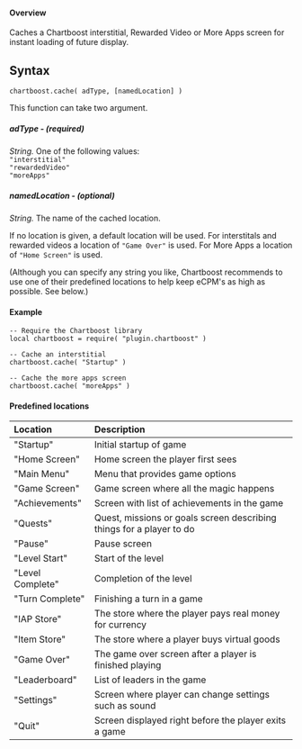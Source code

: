 #### Overview

Caches a Chartboost interstitial, Rewarded Video or More Apps screen for instant loading of future display.

## Syntax

```
chartboost.cache( adType, [namedLocation] )
```

This function can take two argument.

##### adType - (required)

*String.* One of the following values:  
`"interstitial"`  
`"rewardedVideo"`  
`"moreApps"`

##### namedLocation - (optional)

*String.* The name of the cached location.  
  
If no location is given, a default location will be used. For interstitals and rewarded videos a location of `"Game Over"` is used. For More Apps a location of `"Home Screen"` is used.

(Although you can specify any string you like, Chartboost recommends to use one of their predefined locations to help keep eCPM's as high as possible. See below.)

#### Example

```
-- Require the Chartboost library
local chartboost = require( "plugin.chartboost" )
    
-- Cache an interstitial
chartboost.cache( "Startup" )

-- Cache the more apps screen
chartboost.cache( "moreApps" )
```

#### Predefined locations
| Location | Description|
|:---|:---|
|"Startup"|Initial startup of game| 
|"Home Screen"| Home screen the player first sees|
|"Main Menu" | Menu that provides game options|
|"Game Screen" | Game screen where all the magic happens|
|"Achievements" | Screen with list of achievements in the game|
|"Quests" | Quest, missions or goals screen describing  things for a player to do|
|"Pause" | Pause screen|
|"Level Start" | Start of the level|
|"Level Complete" | Completion of the level|
|"Turn Complete" | Finishing a turn in a game|   
|"IAP Store" | The store where the player pays real money for currency|
|"Item Store" | The store where a player buys virtual goods|
|"Game Over" | The game over screen after a player is finished playing|
|"Leaderboard" | List of leaders in the game|
|"Settings" | Screen where player can change settings such as sound|
|"Quit" | Screen displayed right before the player exits a game|
